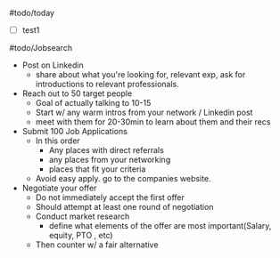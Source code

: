 #todo/today 
- [ ] test1

#todo/Jobsearch
- Post on Linkedin
	- share about what you're looking for, relevant exp, ask for introductions to relevant professionals. 
- Reach out to 50 target people
	- Goal of actually talking to 10-15
	- Start w/ any warm intros from your network / Linkedin post
	- meet with them for 20-30min to learn about them and their recs
- Submit 100 Job Applications
	- In this order
		- Any places with direct referrals
		- any places from your networking
		- places that fit your criteria
	- Avoid easy apply. go to the companies website.
- Negotiate your offer
	- Do not immediately accept the first offer
	- Should attempt at least one round of negotiation
	- Conduct market research
		- define what elements of the offer are most important(Salary, equity, PTO , etc)
	- Then counter w/ a fair alternative